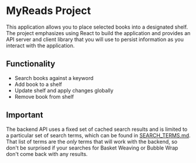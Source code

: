 # MyReads Project

This application allows you to place selected books into a designated shelf. The project emphasizes using React to build the application and provides an API server and client library that you will use to persist information as you interact with the application.
## Functionality

*  Search books against a keyword
* Add book to a shelf
* Update shelf and apply changes globally
* Remove book from shelf

## Important
The backend API uses a fixed set of cached search results and is limited to a particular set of search terms, which can be found in [SEARCH_TERMS.md](SEARCH_TERMS.md). That list of terms are the _only_ terms that will work with the backend, so don't be surprised if your searches for Basket Weaving or Bubble Wrap don't come back with any results.

